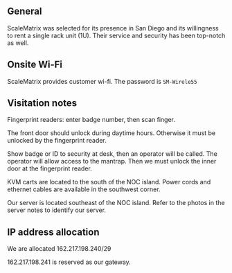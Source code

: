 <link rel='stylesheet' href='markdown9.css'/>

General
-------

ScaleMatrix was selected for its presence in San Diego and its willingness to rent a single rack unit (1U). Their service and security has been top-notch as well.

Onsite Wi-Fi
------------

ScaleMatrix provides customer wi-fi. The password is `SM-Wirele55`

Visitation notes
----------------

Fingerprint readers: enter badge number, then scan finger.

The front door should unlock during daytime hours. Otherwise it must be unlocked by the fingerprint reader.

Show badge or ID to security at desk, then an operator will be called. The operator will allow access to the mantrap. Then we must unlock the inner door at the fingerprint reader.

KVM carts are located to the south of the NOC island. Power cords and ethernet cables are available in the southwest corner. 

Our server is located southeast of the NOC island. Refer to the photos in the server notes to identify our server.

IP address allocation
---------------------

We are allocated 162.217.198.240/29

162.217.198.241 is reserved as our gateway.

